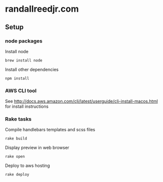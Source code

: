 # randallreedjr.com

## Setup

### node packages

Install node
```
brew install node
```

Install other dependencies
```
npm install
```

### AWS CLI tool

See http://docs.aws.amazon.com/cli/latest/userguide/cli-install-macos.html for install instructions

### Rake tasks

Compile handlebars templates and scss files
```
rake build
```

Display preview in web browser
```
rake open
```

Deploy to aws hosting
```
rake deploy
```
